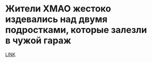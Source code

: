 # Жители ХМАО жестоко издевались над двумя подростками, которые залезли в чужой гараж 



[LINK](https://varlamov.ru/3114974.html)